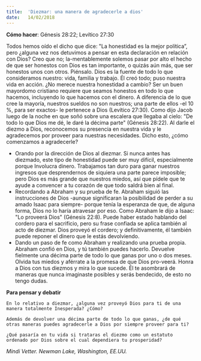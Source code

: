 ```yaml
---
title:  'Diezmar: una manera de agradecerle a dios'
date:   14/02/2018
---
```


**Cómo hacer**: Génesis 28:22; Levítico 27:30  

Todos hemos oído el dicho que dice: "La honestidad es la mejor política”, pero ¿alguna vez nos detuvimos a pensar en esta declaración en relación con Dios? Creo que no; la-mentablemente solemos pasar por alto el hecho de que ser honestos con Dios es tan importante, o quizás aún más, que ser honestos unos con otros. Piénsalo. Dios es la fuente de todo lo que consideramos nuestro: vida, familia y trabajo. Él creó todo; puso nuestra vida en acción. ¿No merece nuestra honestidad a cambio? Ser un buen mayordomo cristiano requiere que seamos honestos en todo lo que hacemos, incluyendo lo que hacemos con el dinero. A diferencia de lo que cree la mayoría, nuestros sueldos no son nuestros; una parte de ellos -el 10 %, para ser exactos- le pertenece a Dios (Levítico 27:30). Como dijo Jacob luego de la noche en que soñó sobre una escalera que llegaba al cielo: "De todo lo que Dios me dé, le daré la décima parte" (Génesis 28:22). Al darle el diezmo a Dios, reconocemos su presencia en nuestra vida y le agradecemos por proveer para nuestras necesidades. Dicho esto, ¿cómo comenzamos a agradecerle?

- Orando por la dirección de Dios al diezmar. Si nunca antes has diezmado, este tipo de honestidad puede ser muy difícil, especialmente porque Involucra dinero. Trabajamos tan duro para ganar nuestros ingresos que desprendernos de siquiera una parte parece imposible; pero Dios es más grande que nuestros miedos, así que pídele que te ayude a convencer a tu corazón de que todo saldrá bien al final. 
- Recordando a Abraham y su prueba de fe. Abraham siguió las instrucciones de Dios -aunque significaran la posibilidad de perder a su amado Isaac para siempre- porque tenía la esperanza de que, de alguna forma, Dios no lo haría atravesar por eso. Como Abraham le dijo a Isaac: "Lo proveerá Dios" (Génesis 22:8). Puede haber estado hablando del cordero para el sacrificio, pero su frase confiada se aplica también al acto de diezmar. Dios proveyó el cordero; y definitivamente, él también puede reponer el dinero que le estás devolviendo. 
- Dando un paso de fe como Abraham y realizando una prueba propia. Abraham confió en Dios, y tú también puedes hacerlo. Devuelve fielmente una décima parte de todo lo que ganas por uno o dos meses. Olvida tus miedos y aférrate a la promesa de que Dios pro-veerá. Honra a Dios con tus diezmos y mira lo que sucede. Él te asombrará de maneras que nunca imaginaste posibles y serás bendecido, de esto no tengo dudas. 

**Para pensar y debatir** 

`En lo relativo a diezmar, ¿alguna vez proveyó Dios para ti de una manera totalmente Inesperada? ¿Cómo?` 

`Además de devolver una décima parte de todo lo que ganas, ¿de qué otras maneras puedes agradecerle a Dios por siempre proveer para ti?` 

`¿Qué pasaría en tu vida si trataras el diezmo como un estatuto ordenado por Dios sobre el cual dependiera tu prosperidad?` 

_Mindi Vetter. Newman Lake, Washington, EE.UU._